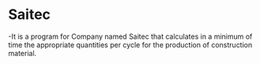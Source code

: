 # Saitec
-It is a program for Company named Saitec that calculates in a minimum of time the appropriate quantities per cycle for the production of construction material.
